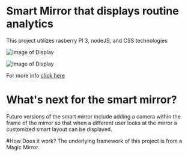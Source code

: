 # Smart Mirror that displays routine analytics
This project utilizes rasberry PI 3, nodeJS, and CSS technologies

![Image of Display](https://github.com/amertx/Smart-Mirror/blob/master/IMG_3813.jpg)

![Image of Display](https://github.com/amertx/Smart-Mirror/blob/master/IMG_0926.jpg)

For more info [click here](https://devpost.com/software/smart-mirror-185q7v)

# What's next for the smart mirror?
 Future versions of the smart mirror include adding a camera within the frame of the mirror so that when a different user looks at the mirror a customized smart layout can be displayed. 

#How Does it work?
The underlying framework of this project is from a Magic Mirror.
